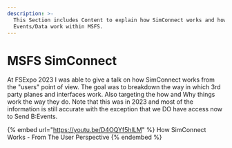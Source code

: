 ```yaml
---
description: >-
  This Section includes Content to explain how SimConnect works and how
  Events/Data work within MSFS.
---
```


# MSFS SimConnect

At FSExpo 2023 I was able to give a talk on how SimConnect works from the "users" point of view.  The goal was to breakdown the way in which 3rd party planes and interfaces work.  Also targeting the how and Why things work the way they do.  Note that this was in 2023 and most of the information is still accurate with the exception that we DO have access now to Send B:Events.

{% embed url="https://youtu.be/D4OQYf5hlLM" %}
How SimConnect Works - From The User Perspective
{% endembed %}

